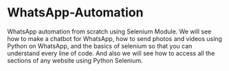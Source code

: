 # WhatsApp-Automation
WhatsApp automation from scratch using Selenium Module. We will see how to make a chatbot for WhatsApp, how to send photos and videos using Python on WhatsApp, and the basics of selenium so that you can understand every line of code. And also we will see how to access all the sections of any website using Python Selenium.
